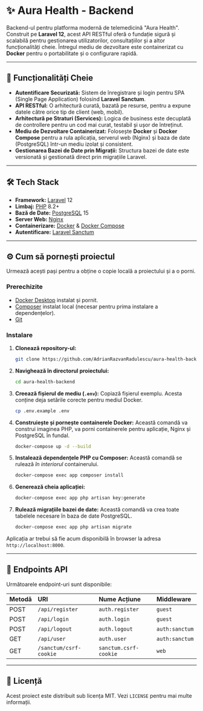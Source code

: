 # ✨ Aura Health - Backend

Backend-ul pentru platforma modernă de telemedicină "Aura Health". Construit pe **Laravel 12**, acest API RESTful oferă o fundație sigură și scalabilă pentru gestionarea utilizatorilor, consultațiilor și a altor funcționalități cheie. Întregul mediu de dezvoltare este containerizat cu **Docker** pentru o portabilitate și o configurare rapidă.

---

## 🚀 Funcționalități Cheie

* **Autentificare Securizată:** Sistem de înregistrare și login pentru SPA (Single Page Application) folosind **Laravel Sanctum**.
* **API RESTful:** O arhitectură curată, bazată pe resurse, pentru a expune datele către orice tip de client (web, mobil).
* **Arhitectură pe Straturi (Services):** Logica de business este decuplată de controllere pentru un cod mai curat, testabil și ușor de întreținut.
* **Mediu de Dezvoltare Containerizat:** Folosește **Docker** și **Docker Compose** pentru a rula aplicația, serverul web (Nginx) și baza de date (PostgreSQL) într-un mediu izolat și consistent.
* **Gestionarea Bazei de Date prin Migrații:** Structura bazei de date este versionată și gestionată direct prin migrațiile Laravel.

---

## 🛠️ Tech Stack

* **Framework:** [Laravel](https://laravel.com/) 12
* **Limbaj:** [PHP](https://www.php.net/) 8.2+
* **Bază de Date:** [PostgreSQL](https://www.postgresql.org/) 15
* **Server Web:** [Nginx](https://nginx.org/)
* **Containerizare:** [Docker](https://www.docker.com/) & [Docker Compose](https://docs.docker.com/compose/)
* **Autentificare:** [Laravel Sanctum](https://laravel.com/docs/sanctum)

---

## ⚙️ Cum să pornești proiectul

Urmează acești pași pentru a obține o copie locală a proiectului și a o porni.

### Prerechizite
* [Docker Desktop](https://www.docker.com/products/docker-desktop/) instalat și pornit.
* [Composer](https://getcomposer.org/) instalat local (necesar pentru prima instalare a dependențelor).
* [Git](https://git-scm.com/)

### Instalare

1.  **Clonează repository-ul:**
    ```bash
    git clone https://github.com/AdrianRazvanRadulescu/aura-health-backend.git
    ```

2.  **Navighează în directorul proiectului:**
    ```bash
    cd aura-health-backend
    ```

3.  **Creează fișierul de mediu (`.env`):**
    Copiază fișierul exemplu. Acesta conține deja setările corecte pentru mediul Docker.
    ```bash
    cp .env.example .env
    ```

4.  **Construiește și pornește containerele Docker:**
    Această comandă va construi imaginea PHP, va porni containerele pentru aplicație, Nginx și PostgreSQL în fundal.
    ```bash
    docker-compose up -d --build
    ```

5.  **Instalează dependențele PHP cu Composer:**
    Această comandă se rulează *în interiorul* containerului.
    ```bash
    docker-compose exec app composer install
    ```

6.  **Generează cheia aplicației:**
    ```bash
    docker-compose exec app php artisan key:generate
    ```

7.  **Rulează migrațiile bazei de date:**
    Această comandă va crea toate tabelele necesare în baza de date PostgreSQL.
    ```bash
    docker-compose exec app php artisan migrate
    ```

Aplicația ar trebui să fie acum disponibilă în browser la adresa `http://localhost:8000`.

---

## 🔌 Endpoints API

Următoarele endpoint-uri sunt disponibile:

| Metodă | URI                    | Nume Acțiune         | Middleware        |
| :----- | :--------------------- | :------------------- | :---------------- |
| POST   | `/api/register`        | `auth.register`      | `guest`           |
| POST   | `/api/login`           | `auth.login`         | `guest`           |
| POST   | `/api/logout`          | `auth.logout`        | `auth:sanctum`    |
| GET    | `/api/user`            | `auth.user`          | `auth:sanctum`    |
| GET    | `/sanctum/csrf-cookie` | `sanctum.csrf-cookie`| `web`             |


---

## 📄 Licență

Acest proiect este distribuit sub licența MIT. Vezi `LICENSE` pentru mai multe informații.